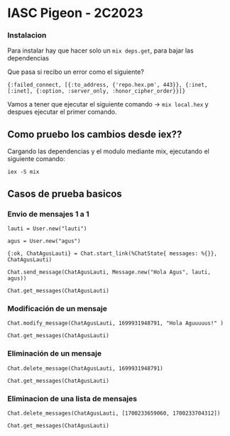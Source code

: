# IASC Pigeon - 2C2023

### Instalacion

Para instalar hay que hacer solo un `mix deps.get`, para bajar las dependencias

Que pasa si recibo un error como el siguiente?

```
{:failed_connect, [{:to_address, {'repo.hex.pm', 443}}, {:inet, [:inet], {:option, :server_only, :honor_cipher_order}}]}
```

Vamos a tener que ejecutar el siguiente comando -> `mix local.hex` y despues ejecutar el primer comando.

## Como pruebo los cambios desde iex??

Cargando las dependencias y el modulo mediante mix, ejecutando el siguiente comando:

`iex -S mix`

## Casos de prueba basicos

### Envio de mensajes 1 a 1

`lauti = User.new("lauti")`

`agus = User.new("agus")`

`{:ok, ChatAgusLauti} = Chat.start_link(%ChatState{ messages: %{}}, ChatAgusLauti)`

`Chat.send_message(ChatAgusLauti, Message.new("Hola Agus", lauti, agus))`

`Chat.get_messages(ChatAgusLauti)`

### Modificación de un mensaje

`Chat.modify_message(ChatAgusLauti, 1699931948791, "Hola Aguuuuus!" )`

`Chat.get_messages(ChatAgusLauti)`

### Eliminación de un mensaje

`Chat.delete_message(ChatAgusLauti, 1699931948791)`

`Chat.get_messages(ChatAgusLauti)`

### Eliminacion de una lista de mensajes

`Chat.delete_messages(ChatAgusLauti, [1700233659060, 1700233704312])`

`Chat.get_messages(ChatAgusLauti)`
